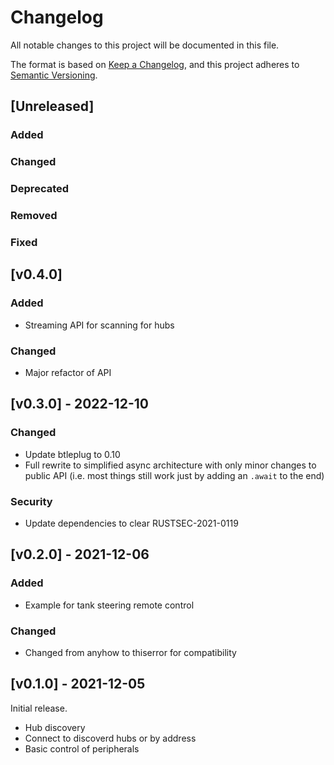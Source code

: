 # Changelog
All notable changes to this project will be documented in this file.

The format is based on [Keep a Changelog](https://keepachangelog.com/en/1.0.0/),
and this project adheres to [Semantic Versioning](https://semver.org/spec/v2.0.0.html).

## [Unreleased]
### Added

### Changed

### Deprecated

### Removed

### Fixed

## [v0.4.0]
### Added
* Streaming API for scanning for hubs

### Changed
* Major refactor of API

## [v0.3.0] - 2022-12-10
### Changed
* Update btleplug to 0.10
* Full rewrite to simplified async architecture with only minor changes to
public API (i.e. most things still work just by adding an `.await` to the end)

### Security
* Update dependencies to clear RUSTSEC-2021-0119

## [v0.2.0] - 2021-12-06
### Added
* Example for tank steering remote control

### Changed
* Changed from anyhow to thiserror for compatibility

## [v0.1.0] - 2021-12-05
Initial release.
* Hub discovery
* Connect to discoverd hubs or by address
* Basic control of peripherals
